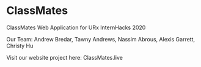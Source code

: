 # ClassMates
ClassMates Web Application for URx InternHacks 2020

Our Team: Andrew Bredar, Tawny Andrews, Nassim Abrous, Alexis Garrett, Christy Hu

Visit our website project here: ClassMates.live

